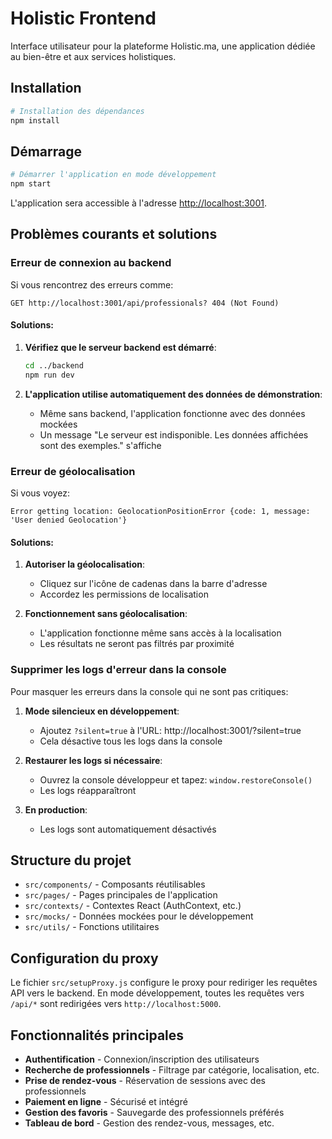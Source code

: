 # Holistic Frontend

Interface utilisateur pour la plateforme Holistic.ma, une application dédiée au bien-être et aux services holistiques.

## Installation

```bash
# Installation des dépendances
npm install
```

## Démarrage

```bash
# Démarrer l'application en mode développement
npm start
```

L'application sera accessible à l'adresse [http://localhost:3001](http://localhost:3001).

## Problèmes courants et solutions

### Erreur de connexion au backend

Si vous rencontrez des erreurs comme:
```
GET http://localhost:3001/api/professionals? 404 (Not Found)
```

#### Solutions:

1. **Vérifiez que le serveur backend est démarré**:
   ```bash
   cd ../backend
   npm run dev
   ```

2. **L'application utilise automatiquement des données de démonstration**:
   - Même sans backend, l'application fonctionne avec des données mockées
   - Un message "Le serveur est indisponible. Les données affichées sont des exemples." s'affiche

### Erreur de géolocalisation

Si vous voyez:
```
Error getting location: GeolocationPositionError {code: 1, message: 'User denied Geolocation'}
```

#### Solutions:

1. **Autoriser la géolocalisation**:
   - Cliquez sur l'icône de cadenas dans la barre d'adresse
   - Accordez les permissions de localisation

2. **Fonctionnement sans géolocalisation**:
   - L'application fonctionne même sans accès à la localisation
   - Les résultats ne seront pas filtrés par proximité

### Supprimer les logs d'erreur dans la console

Pour masquer les erreurs dans la console qui ne sont pas critiques:

1. **Mode silencieux en développement**:
   - Ajoutez `?silent=true` à l'URL: http://localhost:3001/?silent=true
   - Cela désactive tous les logs dans la console

2. **Restaurer les logs si nécessaire**:
   - Ouvrez la console développeur et tapez: `window.restoreConsole()`
   - Les logs réapparaîtront

3. **En production**:
   - Les logs sont automatiquement désactivés

## Structure du projet

- `src/components/` - Composants réutilisables
- `src/pages/` - Pages principales de l'application
- `src/contexts/` - Contextes React (AuthContext, etc.)
- `src/mocks/` - Données mockées pour le développement
- `src/utils/` - Fonctions utilitaires

## Configuration du proxy

Le fichier `src/setupProxy.js` configure le proxy pour rediriger les requêtes API vers le backend. En mode développement, toutes les requêtes vers `/api/*` sont redirigées vers `http://localhost:5000`.

## Fonctionnalités principales

- **Authentification** - Connexion/inscription des utilisateurs
- **Recherche de professionnels** - Filtrage par catégorie, localisation, etc.
- **Prise de rendez-vous** - Réservation de sessions avec des professionnels
- **Paiement en ligne** - Sécurisé et intégré
- **Gestion des favoris** - Sauvegarde des professionnels préférés
- **Tableau de bord** - Gestion des rendez-vous, messages, etc.
